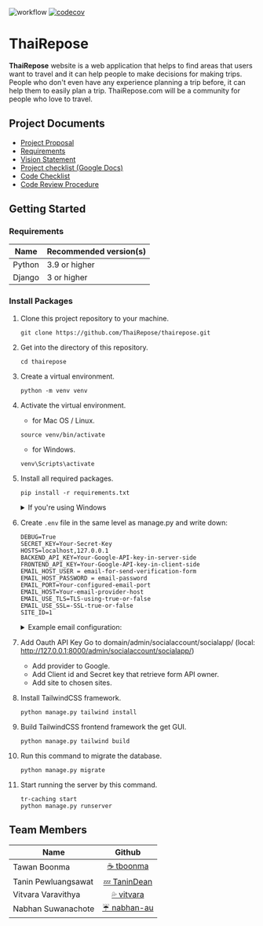 ![workflow](https://github.com/ThaiRepose/thairepose/actions/workflows/django.yml/badge.svg)
[![codecov](https://codecov.io/gh/ThaiRepose/thairepose/branch/beta/graph/badge.svg?token=uocBU8wW8W)](https://codecov.io/gh/ThaiRepose/thairepose)
# ThaiRepose
**ThaiRepose** website is a web application that helps to find areas that users want to travel and it can help people to make decisions for making trips. People who don't even have any experience planning a trip before, it can help them to easily plan a trip. ThaiRepose.com will be a community for people who love to travel.

## Project Documents
- [Project Proposal](https://docs.google.com/document/d/1mOMiqBmQl6vW7RYVQD6Gk-mEcFnmdsmku2gpTglZRmE)
- [Requirements](../../wiki/Requirements)    
- [Vision Statement](../../wiki/Vision%20Statement)    
- [Project checklist (Google Docs)](https://docs.google.com/document/d/12oLF6wH6xnCxpRtHZMbSnVHXy6lJ3YwSO2AbnYKVLAI/)    
- [Code Checklist](../../wiki/Code%20Checklist)    
- [Code Review Procedure](../../wiki/Code%20Review%20Procedure)

## Getting Started
### Requirements
|Name  | Recommended version(s)|   
|------|-----------------------|
|Python | 3.9 or higher |
|Django | 3 or higher |

### Install Packages
1. Clone this project repository to your machine.

    ```
    git clone https://github.com/ThaiRepose/thairepose.git
    ```
2. Get into the directory of this repository.

    ```
    cd thairepose
    ```
3. Create a virtual environment.

    ```
    python -m venv venv
    ```
4. Activate the virtual environment.

    - for Mac OS / Linux.   
    ```
    source venv/bin/activate
    ```
    - for Windows.   
    ```
    venv\Scripts\activate
    ```
5. Install all required packages.

    ```
    pip install -r requirements.txt
    ```
   <details>
    <summary>If you're using Windows</summary>
    Run this command to install caching system.

    ```
    pip install --editable src\caching\.
    ```
   </details>


6. Create `.env` file in the same level as manage.py and write down:

   ```
   DEBUG=True
   SECRET_KEY=Your-Secret-Key
   HOSTS=localhost,127.0.0.1
   BACKEND_API_KEY=Your-Google-API-key-in-server-side
   FRONTEND_API_KEY=Your-Google-API-key-in-client-side
   EMAIL_HOST_USER = email-for-send-verification-form 
   EMAIL_HOST_PASSWORD = email-password
   EMAIL_PORT=Your-configured-email-port
   EMAIL_HOST=Your-email-provider-host
   EMAIL_USE_TLS=TLS-using-true-or-false
   EMAIL_USE_SSL=-SSL-true-or-false
   SITE_ID=1
   ```
   <details>
   <summary>Example email configuration:</summary>     
    
   - [Gmail](https://www.lifewire.com/what-are-the-gmail-smtp-settings-1170854)
   - [Outlook](https://getmailspring.com/setup/access-hotmail-com-via-imap-smtp)
   
     **Warning: If you use Gmail you have to adjust to less secure**
   </details>

7. Add Oauth API Key
    Go to domain/admin/socialaccount/socialapp/ (local: http://127.0.0.1:8000/admin/socialaccount/socialapp/) 
    - Add provider to Google.
    - Add Client id and Secret key that retrieve form API owner.
    - Add site to chosen sites.


8. Install TailwindCSS framework.

   ```
   python manage.py tailwind install
   ```
9. Build TailwindCSS frontend framework the get GUI.

   ```
   python manage.py tailwind build
   ```
10. Run this command to migrate the database.

    ```
    python manage.py migrate
    ```
11. Start running the server by this command.
    ```
    tr-caching start
    python manage.py runserver
    ```




## Team Members
| Name | Github  |
|------|:-------:|
| Tawan Boonma | [☕️ tboonma](https://github.com/tboonma) |
| Tanin Pewluangsawat | [💤 TaninDean](https://github.com/TaninDean) |
| Vitvara Varavithya | [💦 vitvara](https://github.com/vitvara) |
| Nabhan Suwanachote | [ ☔ nabhan-au](https://github.com/nabhan-au) |


